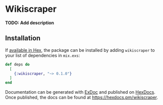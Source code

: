 # Wikiscraper

**TODO: Add description**

## Installation

If [available in Hex](https://hex.pm/docs/publish), the package can be installed
by adding `wikiscraper` to your list of dependencies in `mix.exs`:

```elixir
def deps do
  [
    {:wikiscraper, "~> 0.1.0"}
  ]
end
```

Documentation can be generated with [ExDoc](https://github.com/elixir-lang/ex_doc)
and published on [HexDocs](https://hexdocs.pm). Once published, the docs can
be found at <https://hexdocs.pm/wikiscraper>.

